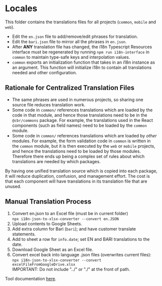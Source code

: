 # Locales

This folder contains the translations files for all projects (`common`, `mobile` and `web`).

-   Edit the `en.json` file to add/remove/edit phrases for translation.
-   Edit the `bari.json` file to mirror all the phrases in `en.json`.
-   After **ANY** translation file has changed, the i18n Typescript Resources interface must be regenerated by running `npm run i18n-interface` in `common` to maintain type-safe keys and interpolation values.
-   `common` exports an initialization function that takes in an i18n instance as an argument. This function will initialize i18n to contain all translations needed and other configuration.

## Rationale for Centralized Translation Files

-   The same phrases are used in numerous projects, so sharing one source file reduces translation work.
-   Some code in `common/` references translations which are loaded by the code in that module, and hence those translations need to be in the `@cbr/commons` package. For example, the translations used in the React components (such as field names) need to be loaded by the `common` module.
-   Some code in `common/` references translations which are loaded by _other_ modules. For example, the form validation code in `common` is written in the `common` module, but it is then executed by the `web` or `mobile` projects, and hence the translations need to be loaded by those modules. Therefore there ends up being a complex set of rules about which translations are needed by which packages.

By having one unified translation source which is copied into each package, it will reduce duplication, confusion, and management effort. The cost is that each component will have translations in its translation file that are unused.

## Manual Translation Process

1. Convert en.json to an Excel file (must be in current folder)  
   `npx i18n-json-to-xlsx-converter --convert en.JSON`
2. Upload contents to Google Sheets.
3. Add extra column for Bari (`bari`); and have customer translate statements.
4. Add to sheet a row for `info.date`; set EN and BARI translations to the date.
5. Download Google Sheet as an Excel file.
6. Convert excel back into language .json files (overwrites current files):  
   `npx i18n-json-to-xlsx-converter --convert excelFileFromGoogleDrive.xlsx`  
   IMPORTANT: Do not include "../" or "./" at the front of path.

Tool documentation [here](https://github.com/ofcyln/i18n-json-to-xlsx-converter).
